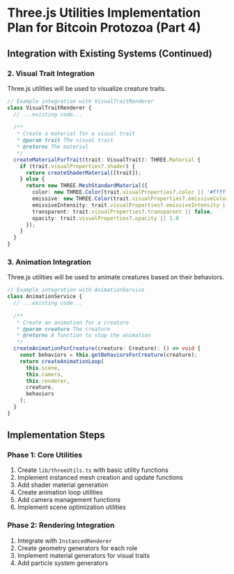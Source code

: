 # Three.js Utilities Implementation Plan for Bitcoin Protozoa (Part 4)

## Integration with Existing Systems (Continued)

### 2. Visual Trait Integration
Three.js utilities will be used to visualize creature traits.

```typescript
// Example integration with VisualTraitRenderer
class VisualTraitRenderer {
  // ...existing code...
  
  /**
   * Create a material for a visual trait
   * @param trait The visual trait
   * @returns The material
   */
  createMaterialForTrait(trait: VisualTrait): THREE.Material {
    if (trait.visualProperties?.shader) {
      return createShaderMaterial([trait]);
    } else {
      return new THREE.MeshStandardMaterial({
        color: new THREE.Color(trait.visualProperties?.color || '#ffffff'),
        emissive: new THREE.Color(trait.visualProperties?.emissiveColor || '#000000'),
        emissiveIntensity: trait.visualProperties?.emissiveIntensity || 0,
        transparent: trait.visualProperties?.transparent || false,
        opacity: trait.visualProperties?.opacity || 1.0
      });
    }
  }
}
```

### 3. Animation Integration
Three.js utilities will be used to animate creatures based on their behaviors.

```typescript
// Example integration with AnimationService
class AnimationService {
  // ...existing code...
  
  /**
   * Create an animation for a creature
   * @param creature The creature
   * @returns A function to stop the animation
   */
  createAnimationForCreature(creature: Creature): () => void {
    const behaviors = this.getBehaviorsForCreature(creature);
    return createAnimationLoop(
      this.scene,
      this.camera,
      this.renderer,
      creature,
      behaviors
    );
  }
}
```

## Implementation Steps

### Phase 1: Core Utilities
1. Create `lib/threeUtils.ts` with basic utility functions
2. Implement instanced mesh creation and update functions
3. Add shader material generation
4. Create animation loop utilities
5. Add camera management functions
6. Implement scene optimization utilities

### Phase 2: Rendering Integration
1. Integrate with `InstancedRenderer`
2. Create geometry generators for each role
3. Implement material generators for visual traits
4. Add particle system generators
